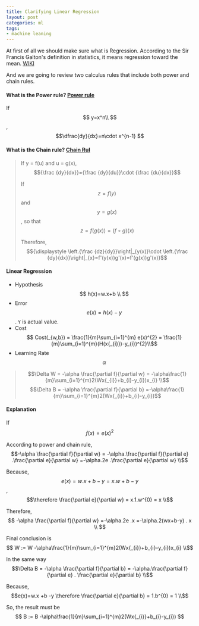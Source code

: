```yaml
---
title: Clarifying Linear Regression
layout: post
categories: ml
tags:
- machine leaning
---
```


At first of all we should make sure what is Regression. 
According to the Sir Francis Galton's definition in statistics, it  means regression toward  the mean. [WIKI](https://en.wikipedia.org/wiki/Regression_toward_the_mean)

And we are going to review two calculus rules that include both power and chain rules.

#### What is the Power rule? [Power rule](https://en.wikipedia.org/wiki/Power_rule)
> 
If $$ y=x^n\\ $$ , $$\dfrac{dy}{dx}=n\cdot x^{n-1} $$

#### What is the Chain rule? [Chain Rul](https://en.wikipedia.org/wiki/Chain_rule)

> If y = f(u) and u = g(x), $${\frac {dy}{dx}}={\frac {dy}{du}}\cdot {\frac {du}{dx}}$$
>
>If $$ {\displaystyle z=f(y)\!} $$ and $$ {\displaystyle y=g(x)\!}$$, so that $${\displaystyle z=f(g(x))=(f\circ g)(x)}$$
>
> Therefore,
> $${\displaystyle \left.{\frac {dz}{dy}}\right|_{y(x)}\cdot \left.{\frac {dy}{dx}}\right|_{x}=f'(y(x))g'(x)=f'(g(x))g'(x)}$$


#### Linear Regression
- Hypothesis $$ h(x)=w.x+b  \\ $$
- Error $$ e(x) =h(x)-y  $$ . `Y` is actual value.
- Cost  $$ Cost(_{w,b}) = \frac{1}{m}\sum_{i=1}^{m} e(x)^{2}  = \frac{1}{m}\sum_{i=1}^{m}(H(x{_{i}})-y_{i})^{2}\\$$
- Learning Rate $$ \alpha$$
> $$\Delta W  = -\alpha \frac{\partial f}{\partial w} = -\alpha\frac{1}{m}\sum_{i=1}^{m}2(Wx{_{i}}+b_{i}-y_{i})x_{i}  \\$$ 
> $$\Delta B  = -\alpha \frac{\partial f}{\partial b} =-\alpha\frac{1}{m}\sum_{i=1}^{m}2(Wx{_{i}}+b_{i}-y_{i})$$

#### Explanation

If $$f(x) = e(x)^{2}  $$ 

According to power and chain rule, $$-\alpha \frac{\partial f}{\partial w} = -\alpha.\frac{\partial f}{\partial e} .\frac{\partial e}{\partial w} 	=-\alpha.2e .\frac{\partial e}{\partial w}  \\$$

Because, $$e(x)=w.x +b -y  = x.w +b -y $$,  $$\therefore \frac{\partial e}{\partial w} = x.1.w^{0} = x \\$$

Therefore, $$ -\alpha \frac{\partial f}{\partial w} =-\alpha.2e .x  =-\alpha.2(wx+b-y) . x \\ $$

Final conclusion is $$ W  := W -\alpha\frac{1}{m}\sum_{i=1}^{m}2(Wx{_{i}}+b_{i}-y_{i})x_{i}  \\$$

In the same way $$\Delta B  = -\alpha \frac{\partial f}{\partial b} = -\alpha.\frac{\partial f}{\partial e} . \frac{\partial e}{\partial b} \\$$

Because, $$e(x)=w.x +b -y   \therefore    \frac{\partial e}{\partial b} = 1.b^{0} = 1 \\$$

So, the result must be $$ B  := B -\alpha\frac{1}{m}\sum_{i=1}^{m}2(Wx{_{i}}+b_{i}-y_{i}) $$